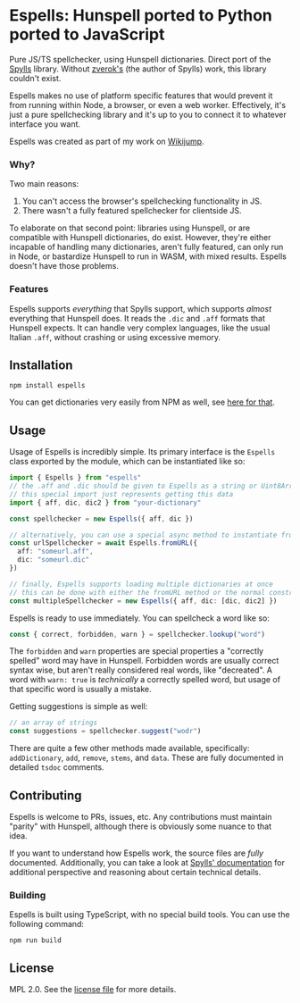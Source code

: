 # Espells: Hunspell ported to Python ported to JavaScript

Pure JS/TS spellchecker, using Hunspell dictionaries. Direct port of the [Spylls](https://github.com/zverok/spylls) library. Without [zverok's](https://github.com/zverok) (the author of Spylls) work, this library couldn't exist.

Espells makes no use of platform specific features that would prevent it from running within Node, a browser, or even a web worker. Effectively, it's just a pure spellchecking library and it's up to you to connect it to whatever interface you want.

Espells was created as part of my work on [Wikijump](https://github.com/scpwiki/wikijump/).

### Why?

Two main reasons:

1. You can't access the browser's spellchecking functionality in JS.
2. There wasn't a fully featured spellchecker for clientside JS.

To elaborate on that second point: libraries using Hunspell, or are compatible with Hunspell dictionaries, do exist. However, they're either incapable of handling many dictionaries, aren't fully featured, can only run in Node, or bastardize Hunspell to run in WASM, with mixed results. Espells doesn't have those problems.

### Features

Espells supports _everything_ that Spylls support, which supports _almost_ everything that Hunspell does. It reads the `.dic` and `.aff` formats that Hunspell expects. It can handle very complex languages, like the usual Italian `.aff`, without crashing or using excessive memory.

## Installation

```
npm install espells
```

You can get dictionaries very easily from NPM as well, see [here for that](https://github.com/wooorm/dictionaries).

## Usage

Usage of Espells is incredibly simple. Its primary interface is the `Espells` class exported by the module, which can be instantiated like so:

```ts
import { Espells } from "espells"
// the .aff and .dic should be given to Espells as a string or Uint8Array
// this special import just represents getting this data
import { aff, dic, dic2 } from "your-dictionary"

const spellchecker = new Espells({ aff, dic })

// alternatively, you can use a special async method to instantiate from URLs
const urlSpellchecker = await Espells.fromURL({
  aff: "someurl.aff",
  dic: "someurl.dic"
})

// finally, Espells supports loading multiple dictionaries at once
// this can be done with either the fromURL method or the normal constructor
const multipleSpellchecker = new Espells({ aff, dic: [dic, dic2] })
```

Espells is ready to use immediately. You can spellcheck a word like so:

```ts
const { correct, forbidden, warn } = spellchecker.lookup("word")
```

The `forbidden` and `warn` properties are special properties a "correctly spelled" word may have in Hunspell. Forbidden words are usually correct syntax wise, but aren't really considered real words, like "decreated". A word with `warn: true` is _technically_ a correctly spelled word, but usage of that specific word is usually a mistake.

Getting suggestions is simple as well:

```ts
// an array of strings
const suggestions = spellchecker.suggest("wodr")
```

There are quite a few other methods made available, specifically: `addDictionary`, `add`, `remove`, `stems`, and `data`. These are fully documented in detailed `tsdoc` comments.

## Contributing

Espells is welcome to PRs, issues, etc. Any contributions must maintain "parity" with Hunspell, although there is obviously some nuance to that idea.

If you want to understand how Espells work, the source files are _fully_ documented. Additionally, you can take a look at [Spylls' documentation](https://spylls.readthedocs.io/en/latest/) for additional perspective and reasoning about certain technical details.

### Building

Espells is built using TypeScript, with no special build tools. You can use the following command:

```
npm run build
```

## License

MPL 2.0. See the [license file](LICENSE) for more details.
